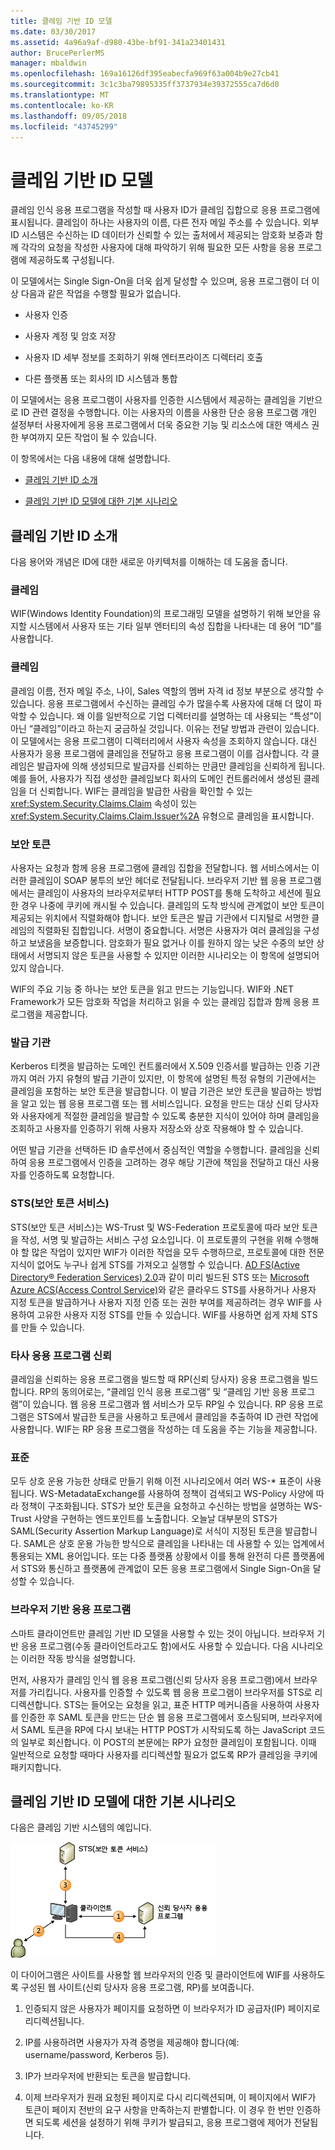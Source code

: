 ```yaml
---
title: 클레임 기반 ID 모델
ms.date: 03/30/2017
ms.assetid: 4a96a9af-d980-43be-bf91-341a23401431
author: BrucePerlerMS
manager: mbaldwin
ms.openlocfilehash: 169a16126df395eabecfa969f63a004b9e27cb41
ms.sourcegitcommit: 3c1c3ba79895335ff3737934e39372555ca7d6d0
ms.translationtype: MT
ms.contentlocale: ko-KR
ms.lasthandoff: 09/05/2018
ms.locfileid: "43745299"
---
```

# <a name="claims-based-identity-model"></a>클레임 기반 ID 모델
클레임 인식 응용 프로그램을 작성할 때 사용자 ID가 클레임 집합으로 응용 프로그램에 표시됩니다. 클레임이 하나는 사용자의 이름, 다른 전자 메일 주소를 수 있습니다. 외부 ID 시스템은 수신하는 ID 데이터가 신뢰할 수 있는 출처에서 제공되는 암호화 보증과 함께 각각의 요청을 작성한 사용자에 대해 파악하기 위해 필요한 모든 사항을 응용 프로그램에 제공하도록 구성됩니다.  
  
 이 모델에서는 Single Sign-On을 더욱 쉽게 달성할 수 있으며, 응용 프로그램이 더 이상 다음과 같은 작업을 수행할 필요가 없습니다.  
  
-   사용자 인증  
  
-   사용자 계정 및 암호 저장  
  
-   사용자 ID 세부 정보를 조회하기 위해 엔터프라이즈 디렉터리 호출  
  
-   다른 플랫폼 또는 회사의 ID 시스템과 통합  
  
 이 모델에서는 응용 프로그램이 사용자를 인증한 시스템에서 제공하는 클레임을 기반으로 ID 관련 결정을 수행합니다. 이는 사용자의 이름을 사용한 단순 응용 프로그램 개인 설정부터 사용자에게 응용 프로그램에서 더욱 중요한 기능 및 리소스에 대한 액세스 권한 부여까지 모든 작업이 될 수 있습니다.  
  
 이 항목에서는 다음 내용에 대해 설명합니다.  
  
-   [클레임 기반 ID 소개](../../../docs/framework/security/claims-based-identity-model.md#BKMK_1)  
  
-   [클레임 기반 ID 모델에 대한 기본 시나리오](../../../docs/framework/security/claims-based-identity-model.md#BKMK_2)  
  
<a name="BKMK_1"></a>   
## <a name="introduction-to-claims-based-identity"></a>클레임 기반 ID 소개  
 다음 용어와 개념은 ID에 대한 새로운 아키텍처를 이해하는 데 도움을 줍니다.  
  
### <a name="identity"></a>클레임  
 WIF(Windows Identity Foundation)의 프로그래밍 모델을 설명하기 위해 보안을 유지할 시스템에서 사용자 또는 기타 일부 엔터티의 속성 집합을 나타내는 데 용어 “ID”를 사용합니다.  
  
### <a name="claim"></a>클레임  
 클레임 이름, 전자 메일 주소, 나이, Sales 역할의 멤버 자격 id 정보 부분으로 생각할 수 있습니다. 응용 프로그램에서 수신하는 클레임 수가 많을수록 사용자에 대해 더 많이 파악할 수 있습니다. 왜 이를 일반적으로 기업 디렉터리를 설명하는 데 사용되는 “특성”이 아닌 “클레임”이라고 하는지 궁금하실 것입니다. 이유는 전달 방법과 관련이 있습니다. 이 모델에서는 응용 프로그램이 디렉터리에서 사용자 속성을 조회하지 않습니다. 대신 사용자가 응용 프로그램에 클레임을 전달하고 응용 프로그램이 이를 검사합니다. 각 클레임은 발급자에 의해 생성되므로 발급자를 신뢰하는 만큼만 클레임을 신뢰하게 됩니다. 예를 들어, 사용자가 직접 생성한 클레임보다 회사의 도메인 컨트롤러에서 생성된 클레임을 더 신뢰합니다. WIF는 클레임을 발급한 사람을 확인할 수 있는 <xref:System.Security.Claims.Claim> 속성이 있는 <xref:System.Security.Claims.Claim.Issuer%2A> 유형으로 클레임을 표시합니다.  
  
### <a name="security-token"></a>보안 토큰  
 사용자는 요청과 함께 응용 프로그램에 클레임 집합을 전달합니다. 웹 서비스에서는 이러한 클레임이 SOAP 봉투의 보안 헤더로 전달됩니다. 브라우저 기반 웹 응용 프로그램에서는 클레임이 사용자의 브라우저로부터 HTTP POST를 통해 도착하고 세션에 필요한 경우 나중에 쿠키에 캐시될 수 있습니다. 클레임의 도착 방식에 관계없이 보안 토큰이 제공되는 위치에서 직렬화해야 합니다. 보안 토큰은 발급 기관에서 디지털로 서명한 클레임의 직렬화된 집합입니다. 서명이 중요합니다. 서명은 사용자가 여러 클레임을 구성하고 보냈음을 보증합니다. 암호화가 필요 없거나 이를 원하지 않는 낮은 수중의 보안 상태에서 서명되지 않은 토큰을 사용할 수 있지만 이러한 시나리오는 이 항목에 설명되어 있지 않습니다.  
  
 WIF의 주요 기능 중 하나는 보안 토큰을 읽고 만드는 기능입니다. WIF와 .NET Framework가 모든 암호화 작업을 처리하고 읽을 수 있는 클레임 집합과 함께 응용 프로그램을 제공합니다.  
  
### <a name="issuing-authority"></a>발급 기관  
 Kerberos 티켓을 발급하는 도메인 컨트롤러에서 X.509 인증서를 발급하는 인증 기관까지 여러 가지 유형의 발급 기관이 있지만, 이 항목에 설명된 특정 유형의 기관에서는 클레임을 포함하는 보안 토큰을 발급합니다. 이 발급 기관은 보안 토큰을 발급하는 방법을 알고 있는 웹 응용 프로그램 또는 웹 서비스입니다. 요청을 만드는 대상 신뢰 당사자와 사용자에게 적절한 클레임을 발급할 수 있도록 충분한 지식이 있어야 하며 클레임을 조회하고 사용자를 인증하기 위해 사용자 저장소와 상호 작용해야 할 수 있습니다.  
  
 어떤 발급 기관을 선택하든 ID 솔루션에서 중심적인 역할을 수행합니다. 클레임을 신뢰하여 응용 프로그램에서 인증을 고려하는 경우 해당 기관에 책임을 전달하고 대신 사용자를 인증하도록 요청합니다.  
  
### <a name="security-token-service-sts"></a>STS(보안 토큰 서비스)  
 STS(보안 토큰 서비스)는 WS-Trust 및 WS-Federation 프로토콜에 따라 보안 토큰을 작성, 서명 및 발급하는 서비스 구성 요소입니다. 이 프로토콜의 구현을 위해 수행해야 할 많은 작업이 있지만 WIF가 이러한 작업을 모두 수행하므로, 프로토콜에 대한 전문 지식이 없어도 누구나 쉽게 STS를 가져오고 실행할 수 있습니다. [AD FS(Active Directory® Federation Services) 2.0](https://go.microsoft.com/fwlink/?LinkID=247516)과 같이 미리 빌드된 STS 또는 [Microsoft Azure ACS(Access Control Service)](https://go.microsoft.com/fwlink/?LinkID=247517)와 같은 클라우드 STS를 사용하거나 사용자 지정 토큰을 발급하거나 사용자 지정 인증 또는 권한 부여를 제공하려는 경우 WIF를 사용하여 고유한 사용자 지정 STS를 만들 수 있습니다. WIF를 사용하면 쉽게 자체 STS를 만들 수 있습니다.  
  
### <a name="relying-party-application"></a>타사 응용 프로그램 신뢰  
 클레임을 신뢰하는 응용 프로그램을 빌드할 때 RP(신뢰 당사자) 응용 프로그램을 빌드합니다. RP의 동의어로는, “클레임 인식 응용 프로그램” 및 “클레임 기반 응용 프로그램”이 있습니다. 웹 응용 프로그램과 웹 서비스가 모두 RP일 수 있습니다. RP 응용 프로그램은 STS에서 발급한 토큰을 사용하고 토큰에서 클레임을 추출하여 ID 관련 작업에 사용합니다. WIF는 RP 응용 프로그램을 작성하는 데 도움을 주는 기능을 제공합니다.  
  
### <a name="standards"></a>표준  
 모두 상호 운용 가능한 상태로 만들기 위해 이전 시나리오에서 여러 WS-* 표준이 사용됩니다. WS-MetadataExchange를 사용하여 정책이 검색되고 WS-Policy 사양에 따라 정책이 구조화됩니다. STS가 보안 토큰을 요청하고 수신하는 방법을 설명하는 WS-Trust 사양을 구현하는 엔드포인트를 노출합니다. 오늘날 대부분의 STS가 SAML(Security Assertion Markup Language)로 서식이 지정된 토큰을 발급합니다. SAML은 상호 운용 가능한 방식으로 클레임을 나타내는 데 사용할 수 있는 업계에서 통용되는 XML 용어입니다. 또는 다중 플랫폼 상황에서 이를 통해 완전히 다른 플랫폼에서 STS와 통신하고 플랫폼에 관계없이 모든 응용 프로그램에서 Single Sign-On을 달성할 수 있습니다.  
  
### <a name="browser-based-applications"></a>브라우저 기반 응용 프로그램  
 스마트 클라이언트만 클레임 기반 ID 모델을 사용할 수 있는 것이 아닙니다. 브라우저 기반 응용 프로그램(수동 클라이언트라고도 함)에서도 사용할 수 있습니다. 다음 시나리오는 이러한 작동 방식을 설명합니다.  
  
 먼저, 사용자가 클레임 인식 웹 응용 프로그램(신뢰 당사자 응용 프로그램)에서 브라우저를 가리킵니다. 사용자를 인증할 수 있도록 웹 응용 프로그램이 브라우저를 STS로 리디렉션합니다. STS는 들어오는 요청을 읽고, 표준 HTTP 메커니즘을 사용하여 사용자를 인증한 후 SAML 토큰을 만드는 단순 웹 응용 프로그램에서 호스팅되며, 브라우저에서 SAML 토큰을 RP에 다시 보내는 HTTP POST가 시작되도록 하는 JavaScript 코드의 일부로 회신합니다. 이 POST의 본문에는 RP가 요청한 클레임이 포함됩니다. 이때 일반적으로 요청할 때마다 사용자를 리디렉션할 필요가 없도록 RP가 클레임을 쿠키에 패키지합니다.  
  
<a name="BKMK_2"></a>   
## <a name="basic-scenario-for-a-claims-based-identity-model"></a>클레임 기반 ID 모델에 대한 기본 시나리오  
 다음은 클레임 기반 시스템의 예입니다.  
  
 ![신뢰 파트너 인증 흐름](../../../docs/framework/security/media/conc-relying-partner-processc.png "conc_relying_partner_processc")  
  
 이 다이어그램은 사이트를 사용할 웹 브라우저의 인증 및 클라이언트에 WIF를 사용하도록 구성된 웹 사이트(신뢰 당사자 응용 프로그램, RP)를 보여줍니다.  
  
1.  인증되지 않은 사용자가 페이지를 요청하면 이 브라우저가 ID 공급자(IP) 페이지로 리디렉션됩니다.  
  
2.  IP를 사용하려면 사용자가 자격 증명을 제공해야 합니다(예: username/password, Kerberos 등).  
  
3.  IP가 브라우저에 반환되는 토큰을 발급합니다.  
  
4.  이제 브라우저가 원래 요청된 페이지로 다시 리디렉션되며, 이 페이지에서 WIF가 토큰이 페이지 전반의 요구 사항을 만족하는지 판별합니다. 이 경우 한 번만 인증하면 되도록 세션을 설정하기 위해 쿠키가 발급되고, 응용 프로그램에 제어가 전달됩니다.
